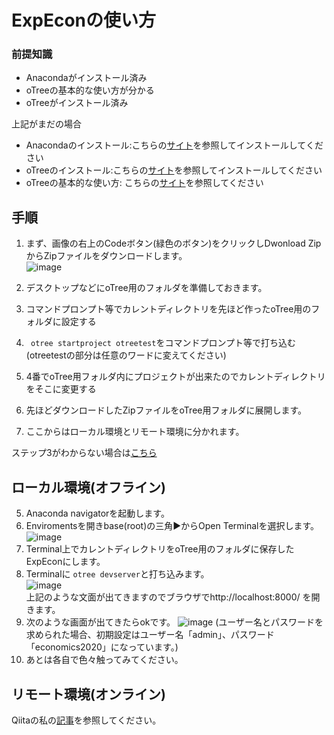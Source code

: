 # ExpEconの使い方

### 前提知識
- Anacondaがインストール済み 
- oTreeの基本的な使い方が分かる 
- oTreeがインストール済み 

上記がまだの場合
- Anacondaのインストール:こちらの[サイト](https://www.python.jp/install/anaconda/windows/install.html)を参照してインストールしてください
- oTreeのインストール:こちらの[サイト](https://otree.readthedocs.io/ja/latest/install-windows.html#install-windows)を参照してインストールしてください
- oTreeの基本的な使い方: こちらの[サイト](https://otree.readthedocs.io/ja/latest/tutorial/intro.html)を参照してください 

## 手順
1. まず、画像の右上のCodeボタン(緑色のボタン)をクリックしDwonload ZipからZipファイルをダウンロードします。  
![image](https://user-images.githubusercontent.com/48300561/130906017-a06c47d4-ee15-4b82-b94a-7fdf239df275.png)

2. デスクトップなどにoTree用のフォルダを準備しておきます。
3. コマンドプロンプト等でカレントディレクトリを先ほど作ったoTree用のフォルダに設定する
4. ``` otree startproject otreetest```をコマンドプロンプト等で打ち込む(otreetestの部分は任意のワードに変えてください)
5. 4番でoTree用フォルダ内にプロジェクトが出来たのでカレントディレクトリをそこに変更する
7. 先ほどダウンロードしたZipファイルをoTree用フォルダに展開します。
8. ここからはローカル環境とリモート環境に分かれます。

ステップ3がわからない場合は[こちら](https://github.com/leisurely-yucyou/oTree/blob/main/%E8%A3%9C%E8%B6%B3%E8%B3%87%E6%96%99/cmd%E3%81%AB%E3%81%A4%E3%81%84%E3%81%A6.md)

## ローカル環境(オフライン)
5. Anaconda navigatorを起動します。
6. Enviromentsを開きbase(root)の三角▶からOpen Terminalを選択します。 ![image](https://user-images.githubusercontent.com/48300561/130908221-adcda5cf-b1a2-4c24-9b42-a93e7906fbc6.png)
7. Terminal上でカレントディレクトリをoTree用のフォルダに保存したExpEconにします。
8. Terminalに ```otree devserver```と打ち込みます。  
![image](https://user-images.githubusercontent.com/48300561/130909436-ad99a945-a1dc-48a8-a7b0-662e3395067e.png)  
上記のような文面が出てきますのでブラウザでhttp://localhost:8000/ を開きます。
9. 次のような画面が出てきたらokです。  ![image](https://user-images.githubusercontent.com/48300561/130909697-879943fb-dde0-41e3-8548-46f99307b56f.png)
  (ユーザー名とパスワードを求められた場合、初期設定はユーザー名「admin」、パスワード「economics2020」になっています。)
10. あとは各自で色々触ってみてください。

## リモート環境(オンライン)
Qiitaの私の[記事](https://qiita.com/leisurely/private/ab1b31b2e8084ce3fb6a)を参照してください。
